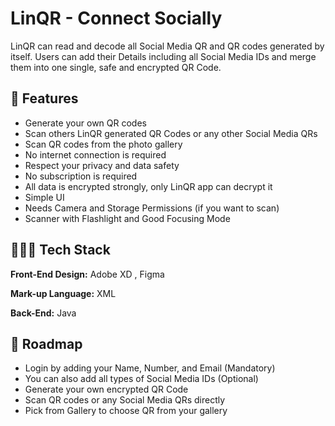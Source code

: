 
#  	LinQR - Connect Socially

LinQR can read and decode all Social Media QR and QR codes generated by itself. Users can add their Details including all Social Media IDs and merge them into one single, safe and encrypted QR Code.




## 🚀 Features

- Generate your own QR codes
- Scan others LinQR generated QR Codes or any other Social Media QRs
- Scan QR codes from the photo gallery
- No internet connection is required
- Respect your privacy and data safety
- No subscription is required
- All data is encrypted strongly, only LinQR app can decrypt it
- Simple UI
- Needs Camera and Storage Permissions (if you want to scan)
- Scanner with Flashlight and Good Focusing Mode


## 👨🏽‍💻  Tech Stack

**Front-End Design:** Adobe XD , Figma

**Mark-up Language:** XML

**Back-End:** Java



## 🚶 Roadmap

- Login by adding your Name, Number, and Email (Mandatory)
- You can also add all types of Social Media IDs (Optional)
- Generate your own encrypted QR Code
- Scan QR codes or any Social Media QRs directly
- Pick from Gallery to choose QR from your gallery

